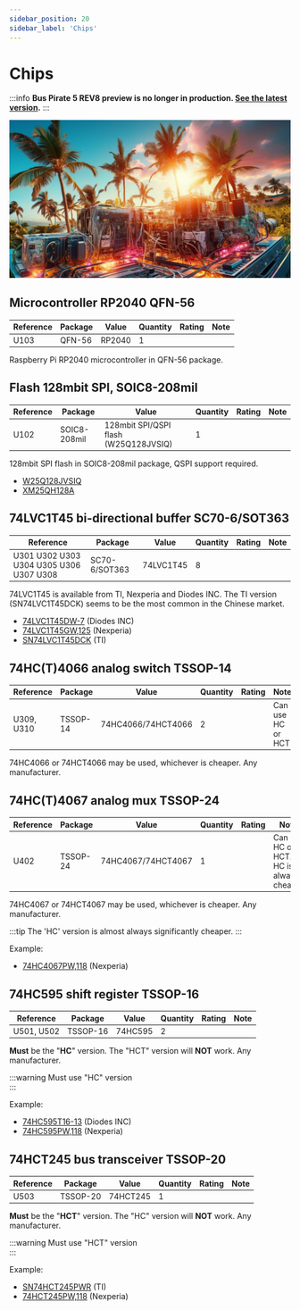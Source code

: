 ```yaml
---
sidebar_position: 20
sidebar_label: 'Chips'
---
```


# Chips

:::info
**Bus Pirate 5 REV8 preview is no longer in production. [See the latest version](/).**
:::

![](./img/chips2.jpg)

## Microcontroller RP2040 QFN-56

|**Reference**|**Package**|**Value**|**Quantity**|**Rating**|**Note**|
|-|-|-|-|-|-|
|U103|QFN-56|RP2040 | 1  ||

Raspberry Pi RP2040 microcontroller in QFN-56 package.

## Flash 128mbit SPI, SOIC8-208mil

|**Reference**|**Package**|**Value**|**Quantity**|**Rating**|**Note**|
|-|-|-|-|-|-|
|U102  |SOIC8-208mil|128mbit SPI/QSPI flash (W25Q128JVSIQ)  |1  ||

128mbit SPI flash in SOIC8-208mil package, QSPI support required.

*   [W25Q128JVSIQ](https://item.szlcsc.com/98729.html)
*   [XM25QH128A](https://item.szlcsc.com/308377.html)


## 74LVC1T45 bi-directional buffer SC70-6/SOT363

|**Reference**|**Package**|**Value**|**Quantity**|**Rating**|**Note**|
|-|-|-|-|-|-|
|U301 U302 U303 U304 U305 U306 U307 U308|SC70-6/SOT363|74LVC1T45  |8  ||

74LVC1T45 is available from TI, Nexperia and Diodes INC. The TI version (SN74LVC1T45DCK) seems to be the most common in the Chinese market.

*   [74LVC1T45DW-7](https://item.szlcsc.com/180239.html) (Diodes INC)
*   [74LVC1T45GW,125](https://item.szlcsc.com/485235.html) (Nexperia)
*   [SN74LVC1T45DCK](https://item.szlcsc.com/9911.html) (TI) 

## 74HC(T)4066 analog switch TSSOP-14

|**Reference**|**Package**|**Value**|**Quantity**|**Rating**|**Note**|
|-|-|-|-|-|-|
|U309, U310|TSSOP-14|74HC4066/74HCT4066  |2  ||Can use HC or HCT  |

74HC4066 or 74HCT4066 may be used, whichever is cheaper. Any manufacturer.

## 74HC(T)4067 analog mux TSSOP-24

|**Reference**|**Package**|**Value**|**Quantity**|**Rating**|**Note**|
|-|-|-|-|-|-|
|U402|TSSOP-24|74HC4067/74HCT4067  |1  ||Can use HC or HCT. HC is always cheaper  |

74HC4067 or 74HCT4067 may be used, whichever is cheaper. Any manufacturer.

:::tip
The 'HC' version is almost always significantly cheaper.
:::

Example:

*   [74HC4067PW,118](https://item.szlcsc.com/190720.html) (Nexperia)

## 74HC595 shift register TSSOP-16

|**Reference**|**Package**|**Value**|**Quantity**|**Rating**|**Note**|
|-|-|-|-|-|-|
|U501, U502|TSSOP-16|74HC595  |2  ||

**Must** be the "**HC**" version. The "HCT" version will **NOT** work. Any manufacturer.

:::warning
Must use "HC" version  
:::

Example:

*   [74HC595T16-13](https://item.szlcsc.com/159448.html) (Diodes INC)
*   [74HC595PW,118](https://item.szlcsc.com/6414.html) (Nexperia)

## 74HCT245 bus transceiver TSSOP-20

|**Reference**|**Package**|**Value**|**Quantity**|**Rating**|**Note**|
|-|-|-|-|-|-|
|U503|TSSOP-20|74HCT245  |1  ||

**Must** be the "**HCT**" version. The "HC" version will **NOT** work. Any manufacturer.

:::warning
Must use "HCT" version  
:::


Example:

*   [SN74HCT245PWR](https://item.szlcsc.com/7251.html "SN74HCT245PWR ") (TI)
*   [74HCT245PW,118](https://item.szlcsc.com/6446.html "74HCT245PW,118 ") (Nexperia)
